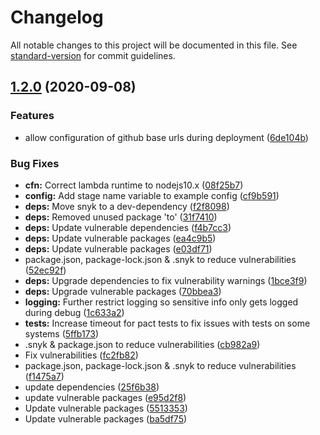 # Changelog

All notable changes to this project will be documented in this file. See [standard-version](https://github.com/conventional-changelog/standard-version) for commit guidelines.

## [1.2.0](https://github.com/TimothyJones/github-cognito-openid-wrapper/compare/v1.1.0...v1.2.0) (2020-09-08)


### Features

* allow configuration of github base urls during deployment ([6de104b](https://github.com/TimothyJones/github-cognito-openid-wrapper/commit/6de104b378b2d39105d34938d5a6eb79722430cc))


### Bug Fixes

* **cfn:** Correct lambda runtime to nodejs10.x ([08f25b7](https://github.com/TimothyJones/github-cognito-openid-wrapper/commit/08f25b73886280a8d35ac725c3558335d8ef4c6a))
* **config:** Add stage name variable to example config ([cf9b591](https://github.com/TimothyJones/github-cognito-openid-wrapper/commit/cf9b591c5eb1ccd3b37a83a3ab042cc2970b4a80))
* **deps:** Move snyk to a dev-dependency ([f2f8098](https://github.com/TimothyJones/github-cognito-openid-wrapper/commit/f2f8098aabf1609115070185a45a0bb5fbd924f8))
* **deps:** Removed unused package 'to' ([31f7410](https://github.com/TimothyJones/github-cognito-openid-wrapper/commit/31f7410c4f6349124d8223a7dc353a8ba5214314))
* **deps:** Update vulnerable dependencies ([f4b7cc3](https://github.com/TimothyJones/github-cognito-openid-wrapper/commit/f4b7cc34dbaf12c488398b37b9d65054ef0b662a))
* **deps:** Update vulnerable packages ([ea4c9b5](https://github.com/TimothyJones/github-cognito-openid-wrapper/commit/ea4c9b5eb11067b15c84e8f28b04c7d1acdb7f8e))
* **deps:** Update vulnerable packages ([e03df71](https://github.com/TimothyJones/github-cognito-openid-wrapper/commit/e03df71e09df5dbbf11701562e33464d9a3a8b5b))
* package.json, package-lock.json & .snyk to reduce vulnerabilities ([52ec92f](https://github.com/TimothyJones/github-cognito-openid-wrapper/commit/52ec92fa41ddbab9fb5ec08ff5625f526def70e5))
* **deps:** Upgrade dependencies to fix vulnerability warnings ([1bce3f9](https://github.com/TimothyJones/github-cognito-openid-wrapper/commit/1bce3f91451e9324eb898f5e0f6add7c3ca586cf))
* **deps:** Upgrade vulnerable packages ([70bbea3](https://github.com/TimothyJones/github-cognito-openid-wrapper/commit/70bbea3c19ef7e58a118101eb885cf757d8a11b4))
* **logging:** Further restrict logging so sensitive info only gets logged during debug ([1c633a2](https://github.com/TimothyJones/github-cognito-openid-wrapper/commit/1c633a27a2c489324f7c1a2fd384c4ac87125d85))
* **tests:** Increase timeout for pact tests to fix issues with tests on some systems ([5ffb173](https://github.com/TimothyJones/github-cognito-openid-wrapper/commit/5ffb1739ed4b04718eddebdf17b009116ad0400d))
* .snyk & package.json to reduce vulnerabilities ([cb982a9](https://github.com/TimothyJones/github-cognito-openid-wrapper/commit/cb982a97a8f6454e6732d3a6e697f42aed5fdfef))
* Fix vulnerabilities ([fc2fb82](https://github.com/TimothyJones/github-cognito-openid-wrapper/commit/fc2fb82e8bfaa09005304dec7d5339c4ff5a362d))
* package.json, package-lock.json & .snyk to reduce vulnerabilities ([f1475a7](https://github.com/TimothyJones/github-cognito-openid-wrapper/commit/f1475a7593804928f357950bdc8c51009d92ff5b))
* update dependencies ([25f6b38](https://github.com/TimothyJones/github-cognito-openid-wrapper/commit/25f6b3811e3933e597a97c51132a617a3a2689a7))
* update vulnerable packages ([e95d2f8](https://github.com/TimothyJones/github-cognito-openid-wrapper/commit/e95d2f87ce2076c6aad7a3d8c5218e5a7a0fba1b))
* Update vulnerable packages ([5513353](https://github.com/TimothyJones/github-cognito-openid-wrapper/commit/55133531f1f47f563f857939c541e18078c4a6f8))
* Update vulnerable packages ([ba5df75](https://github.com/TimothyJones/github-cognito-openid-wrapper/commit/ba5df755979650c39f594aed2009ff4d96de58dc))
